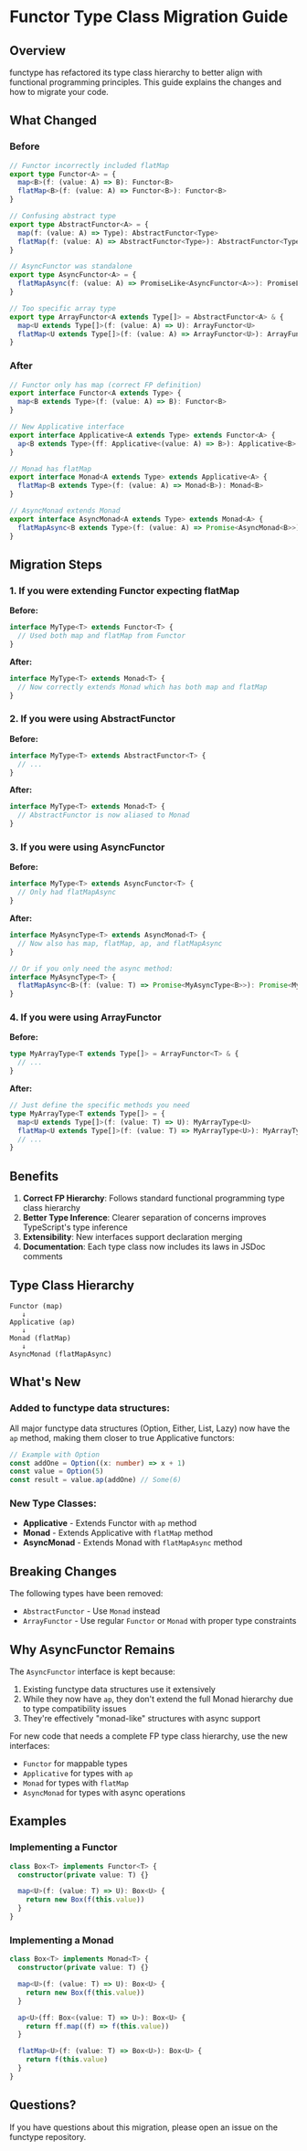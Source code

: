 # Functor Type Class Migration Guide

## Overview

functype has refactored its type class hierarchy to better align with functional programming principles. This guide explains the changes and how to migrate your code.

## What Changed

### Before

```typescript
// Functor incorrectly included flatMap
export type Functor<A> = {
  map<B>(f: (value: A) => B): Functor<B>
  flatMap<B>(f: (value: A) => Functor<B>): Functor<B>
}

// Confusing abstract type
export type AbstractFunctor<A> = {
  map(f: (value: A) => Type): AbstractFunctor<Type>
  flatMap(f: (value: A) => AbstractFunctor<Type>): AbstractFunctor<Type>
}

// AsyncFunctor was standalone
export type AsyncFunctor<A> = {
  flatMapAsync(f: (value: A) => PromiseLike<AsyncFunctor<A>>): PromiseLike<AsyncFunctor<A>>
}

// Too specific array type
export type ArrayFunctor<A extends Type[]> = AbstractFunctor<A> & {
  map<U extends Type[]>(f: (value: A) => U): ArrayFunctor<U>
  flatMap<U extends Type[]>(f: (value: A) => ArrayFunctor<U>): ArrayFunctor<U>
}
```

### After

```typescript
// Functor only has map (correct FP definition)
export interface Functor<A extends Type> {
  map<B extends Type>(f: (value: A) => B): Functor<B>
}

// New Applicative interface
export interface Applicative<A extends Type> extends Functor<A> {
  ap<B extends Type>(ff: Applicative<(value: A) => B>): Applicative<B>
}

// Monad has flatMap
export interface Monad<A extends Type> extends Applicative<A> {
  flatMap<B extends Type>(f: (value: A) => Monad<B>): Monad<B>
}

// AsyncMonad extends Monad
export interface AsyncMonad<A extends Type> extends Monad<A> {
  flatMapAsync<B extends Type>(f: (value: A) => Promise<AsyncMonad<B>>): Promise<AsyncMonad<B>>
}
```

## Migration Steps

### 1. If you were extending Functor expecting flatMap

**Before:**

```typescript
interface MyType<T> extends Functor<T> {
  // Used both map and flatMap from Functor
}
```

**After:**

```typescript
interface MyType<T> extends Monad<T> {
  // Now correctly extends Monad which has both map and flatMap
}
```

### 2. If you were using AbstractFunctor

**Before:**

```typescript
interface MyType<T> extends AbstractFunctor<T> {
  // ...
}
```

**After:**

```typescript
interface MyType<T> extends Monad<T> {
  // AbstractFunctor is now aliased to Monad
}
```

### 3. If you were using AsyncFunctor

**Before:**

```typescript
interface MyType<T> extends AsyncFunctor<T> {
  // Only had flatMapAsync
}
```

**After:**

```typescript
interface MyAsyncType<T> extends AsyncMonad<T> {
  // Now also has map, flatMap, ap, and flatMapAsync
}

// Or if you only need the async method:
interface MyAsyncType<T> {
  flatMapAsync<B>(f: (value: T) => Promise<MyAsyncType<B>>): Promise<MyAsyncType<B>>
}
```

### 4. If you were using ArrayFunctor

**Before:**

```typescript
type MyArrayType<T extends Type[]> = ArrayFunctor<T> & {
  // ...
}
```

**After:**

```typescript
// Just define the specific methods you need
type MyArrayType<T extends Type[]> = {
  map<U extends Type[]>(f: (value: T) => U): MyArrayType<U>
  flatMap<U extends Type[]>(f: (value: T) => MyArrayType<U>): MyArrayType<U>
  // ...
}
```

## Benefits

1. **Correct FP Hierarchy**: Follows standard functional programming type class hierarchy
2. **Better Type Inference**: Clearer separation of concerns improves TypeScript's type inference
3. **Extensibility**: New interfaces support declaration merging
4. **Documentation**: Each type class now includes its laws in JSDoc comments

## Type Class Hierarchy

```
Functor (map)
   ↓
Applicative (ap)
   ↓
Monad (flatMap)
   ↓
AsyncMonad (flatMapAsync)
```

## What's New

### Added to functype data structures:

All major functype data structures (Option, Either, List, Lazy) now have the `ap` method, making them closer to true Applicative functors:

```typescript
// Example with Option
const addOne = Option((x: number) => x + 1)
const value = Option(5)
const result = value.ap(addOne) // Some(6)
```

### New Type Classes:

- **Applicative** - Extends Functor with `ap` method
- **Monad** - Extends Applicative with `flatMap` method
- **AsyncMonad** - Extends Monad with `flatMapAsync` method

## Breaking Changes

The following types have been removed:

- `AbstractFunctor` - Use `Monad` instead
- `ArrayFunctor` - Use regular `Functor` or `Monad` with proper type constraints

## Why AsyncFunctor Remains

The `AsyncFunctor` interface is kept because:

1. Existing functype data structures use it extensively
2. While they now have `ap`, they don't extend the full Monad hierarchy due to type compatibility issues
3. They're effectively "monad-like" structures with async support

For new code that needs a complete FP type class hierarchy, use the new interfaces:

- `Functor` for mappable types
- `Applicative` for types with `ap`
- `Monad` for types with `flatMap`
- `AsyncMonad` for types with async operations

## Examples

### Implementing a Functor

```typescript
class Box<T> implements Functor<T> {
  constructor(private value: T) {}

  map<U>(f: (value: T) => U): Box<U> {
    return new Box(f(this.value))
  }
}
```

### Implementing a Monad

```typescript
class Box<T> implements Monad<T> {
  constructor(private value: T) {}

  map<U>(f: (value: T) => U): Box<U> {
    return new Box(f(this.value))
  }

  ap<U>(ff: Box<(value: T) => U>): Box<U> {
    return ff.map((f) => f(this.value))
  }

  flatMap<U>(f: (value: T) => Box<U>): Box<U> {
    return f(this.value)
  }
}
```

## Questions?

If you have questions about this migration, please open an issue on the functype repository.
